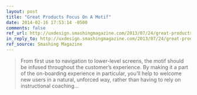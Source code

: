 ```yaml
---
layout: post
title: "Great Products Focus On A Motif"
date: 2014-02-16 17:53:14 -0500
comments: false
ref_url: http://uxdesign.smashingmagazine.com/2013/07/24/great-products-focus-on-a-motif/
in_reply_to: http://uxdesign.smashingmagazine.com/2013/07/24/great-products-focus-on-a-motif/
ref_source: Smashing Magazine
---
```


> From first use to navigation to lower-level screens, the motif should be infused throughout the customer’s experience. By making it a part of the on-boarding experience in particular, you’ll help to welcome new users in a natural, unforced way, rather than having to rely on instructional coaching…